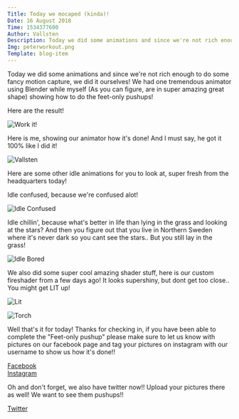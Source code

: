 ```yaml
---
Title: Today we mocaped (kinda)!
Date: 16 August 2018
Time: 1534377600
Author: Vallsten
Description: Today we did some animations and since we're not rich enough to do some fancy motion capture, we did it ourselves!
Img: peterworkout.png
Template: blog-item
---
```

Today we did some animations and since we're not rich enough to do some fancy motion capture, we did it ourselves!
We had one tremendous animator using Blender while myself (As you can figure, are in super amazing great shape) showing how to do the feet-only pushups!

Here are the result!

![Work it!](%asset%/IdleWorkout.gif)

Here is me, showing our animator how it's done! And I must say, he got it 100% like I did it!

![Vallsten](%asset%/20180815_173358.jpg)

Here are some other idle animations for you to look at, super fresh from the headquarters today!

Idle confused, because we're confused alot!

![Idle Confused](%asset%/IdleConfused.gif)

Idle chillin', because what's better in life than lying in the grass and looking at the stars? And then you figure out that you live in Northern Sweden where it's never dark so you cant see the stars.. But you still lay in the grass!

![Idle Bored](%asset%/IdleBoredLoop.gif)

We also did some super cool amazing shader stuff, here is our custom fireshader from a few days ago! It looks supershiny, but dont get too close.. You might get LIT up!

![Lit](%asset%/GIF%20%281%29.gif)

![Torch](%asset%/GIF%20%282%29.gif)

Well that's it for today! Thanks for checking in, if you have been able to complete the "Feet-only pushup" please make sure to let us know with pictures on our facebook page and tag your pictures on instagram with our username to show us how it's done!!

[Facebook](https://www.facebook.com/ArcticBeardStudio)  
[Instagram](http://instagram.com/arcticbeardstudio)

Oh and don't forget, we also have twitter now!!
Upload your pictures there as well! We want to see them pushups!!  

[Twitter](https://twitter.com/RealArcticBeard)